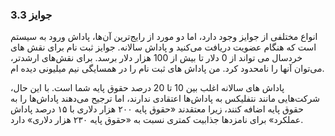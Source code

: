 ### 3.3 جوایز

انواع مختلفی از جوایز وجود دارد، اما دو مورد از رایج‌ترین آن‌ها، پاداش ورود به سیستم است که هنگام عضویت دریافت می‌کنید و پاداش سالانه. جوایز ثبت نام برای نقش های خردسال می تواند از 0 دلار تا بیش از 100 هزار دلار برسد. برای نقش‌های ارشدتر، می‌توان آنها را نامحدود کرد. من پاداش های ثبت نام را در همسایگی نیم میلیونی دیده ام.

پاداش های سالانه اغلب بین 10 تا 20 درصد حقوق پایه شما است. با این حال، شرکت‌هایی مانند نتفلیکس به پاداش‌ها اعتقادی ندارند، اما ترجیح می‌دهند پاداش‌ها را به حقوق پایه اضافه کنند، زیرا معتقدند «حقوق پایه ۲۰۰ هزار دلاری با ۱۵ درصد پاداش عملکرد» برای نامزدها جذابیت کمتری نسبت به «حقوق پایه ۲۳۰ هزار دلاری» دارد.